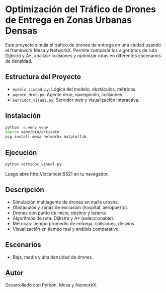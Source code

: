 # Optimización del Tráfico de Drones de Entrega en Zonas Urbanas Densas

Este proyecto simula el tráfico de drones de entrega en una ciudad usando el framework Mesa y NetworkX. Permite comparar los algoritmos de ruta Dijkstra y A\*, analizar colisiones y optimizar rutas en diferentes escenarios de densidad.

## Estructura del Proyecto

-   `modelo_ciudad.py`: Lógica del modelo, obstáculos, métricas.
-   `agente_dron.py`: Agente dron, navegación, colisiones.
-   `servidor_visual.py`: Servidor web y visualización interactiva.

## Instalación

```bash
python -m venv venv
source venv/bin/activate
pip install mesa networkx matplotlib
```

## Ejecución

```bash
python servidor_visual.py
```

Luego abre http://localhost:8521 en tu navegador.

## Descripción

-   Simulación multiagente de drones en malla urbana.
-   Obstáculos y zonas de exclusión (hospital, aeropuerto).
-   Drones con punto de inicio, destino y batería.
-   Algoritmos de ruta: Dijkstra y A\* (seleccionable).
-   Métricas: tiempo promedio de entrega, colisiones, desvíos.
-   Visualización en tiempo real y análisis comparativo.

## Escenarios

-   Baja, media y alta densidad de drones.

## Autor

Desarrollado con Python, Mesa y NetworkX.
